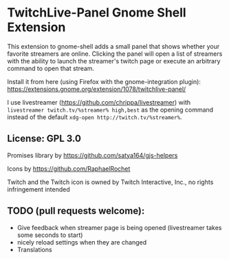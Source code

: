 # TwitchLive-Panel Gnome Shell Extension

This extension to gnome-shell adds a small panel that shows whether
your favorite streamers are online. Clicking the panel will open a
list of streamers with the ability to launch the streamer's twitch
page or execute an arbitrary command to open that stream.

Install it from here (using Firefox with the gnome-integration plugin): https://extensions.gnome.org/extension/1078/twitchlive-panel/

I use livestreamer (https://github.com/chrippa/livestreamer) with
`livestreamer twitch.tv/%streamer% high,best` as the opening command instead
of the default `xdg-open http://twitch.tv/%streamer%`.


## License: GPL 3.0

Promises library by https://github.com/satya164/gjs-helpers

Icons by https://github.com/RaphaelRochet

Twitch and the Twitch icon is owned by Twitch Interactive, Inc., no rights infringement intended

## TODO (pull requests welcome):

* Give feedback when streamer page is being opened (livestreamer takes some seconds to start)
* nicely reload settings when they are changed
* Translations
